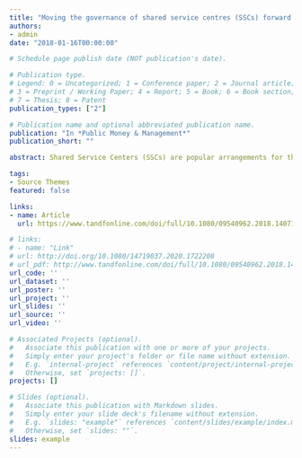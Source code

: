 ```yaml
---
title: "Moving the governance of shared service centres (SSCs) forward: juxtaposing agency theory and stewardship theory"
authors:
- admin
date: "2018-01-16T00:00:00"

# Schedule page publish date (NOT publication's date).

# Publication type.
# Legend: 0 = Uncategorized; 1 = Conference paper; 2 = Journal article;
# 3 = Preprint / Working Paper; 4 = Report; 5 = Book; 6 = Book section;
# 7 = Thesis; 8 = Patent
publication_types: ["2"]

# Publication name and optional abbreviated publication name.
publication: "In *Public Money & Management*"
publication_short: ""

abstract: Shared Service Centers (SSCs) are popular arrangements for the delivery of support services. However, no-one has systematically analysed how conventional ideas on how to govern SSCs have been introduced in governments. This paper explores the governance of SSCs by juxtaposing agency and stewardship governance prescriptions, and by relating them to empirical examples. More research is needed on the conditions under which different governance methods work.

tags:
- Source Themes
featured: false

links:
- name: Article
  url: https://www.tandfonline.com/doi/full/10.1080/09540962.2018.1407135

# links:
# - name: "Link"
# url: http://doi.org/10.1080/14719037.2020.1722208
# url_pdf: http://www.tandfonline.com/doi/full/10.1080/09540962.2018.1407135
url_code: ''
url_dataset: ''
url_poster: ''
url_project: ''
url_slides: ''
url_source: ''
url_video: ''

# Associated Projects (optional).
#   Associate this publication with one or more of your projects.
#   Simply enter your project's folder or file name without extension.
#   E.g. `internal-project` references `content/project/internal-project/index.md`.
#   Otherwise, set `projects: []`.
projects: []

# Slides (optional).
#   Associate this publication with Markdown slides.
#   Simply enter your slide deck's filename without extension.
#   E.g. `slides: "example"` references `content/slides/example/index.md`.
#   Otherwise, set `slides: ""`.
slides: example
---
```


